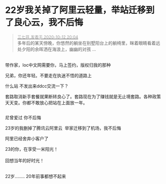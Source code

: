 # 22岁我关掉了阿里云轻量，举站迁移到了良心云，我不后悔


<div class="quote"><blockquote><font size="2"><a href="https://www.hostloc.com/forum.php?mod=redirect&amp;goto=findpost&amp;pid=9290891&amp;ptid=753515" target="_blank"><font color="#999999">三七开 发表于 2020-10-12 20:04</font></a></font><br />
多年后的某天傍晚，你悠然的躺坐在别墅阳台上的躺椅里，眯着眼睛看着远处夕阳的余晖洒在海浪上，幽幽的对孩 ...</blockquote></div><br />
带作家，loc中文网需要你，马上签约，版权归我的那种

兄弟，你还年轻。不要走在执迷不悟的道路上

什么站 不发出来ddcc交流一下？<img id="aimg_i0cDc" onclick="zoom(this, this.src, 0, 0, 0)" class="zoom" src="https://cdn.jsdelivr.net/gh/hishis/forum-master/public/images/patch.gif" onmouseover="img_onmouseoverfunc(this)" onload="thumbImg(this)" border="0" alt="" />

套路取消新手套餐就果断转良心了。套路现在为了赚钱就是无止境套路。各种政策天天变。你都不敢放心把站在上面放一年。

<img src="static/image/smiley/default/smile.gif" smilieid="1" border="0" alt="" />

尼曾爱过 你不后悔<img id="aimg_Y16Fw" onclick="zoom(this, this.src, 0, 0, 0)" class="zoom" src="https://cdn.jsdelivr.net/gh/hishis/forum-master/public/images/patch.gif" onmouseover="img_onmouseoverfunc(this)" onload="thumbImg(this)" border="0" alt="" />

23岁的我删掉了腾讯云阿里云&nbsp;&nbsp;举家迁移到了机场，我不后悔

阿里已经舍弃小客户了

23的你，在享受一米阳光！<br />
<br />
回想当年的好时光！<br />
<br />
<img src="static/image/smiley/default/lol.gif" smilieid="12" border="0" alt="" /><img src="static/image/smiley/default/lol.gif" smilieid="12" border="0" alt="" /><img src="static/image/smiley/default/lol.gif" smilieid="12" border="0" alt="" />

22岁........ 20年前事都想不起来
